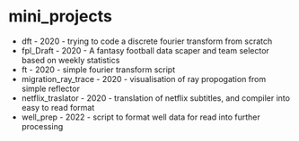 # mini_projects

- dft - 2020 - trying to code a discrete fourier transform from scratch
- fpl_Draft - 2020 - A fantasy football data scaper and team selector based on weekly statistics
- ft - 2020 - simple fourier transform script
- migration_ray_trace - 2020 - visualisation of ray propogation from simple reflector
- netflix_traslator - 2020 - translation of netflix subtitles, and compiler into easy to read format
- well_prep - 2022 - script to format well data for read into further processing

